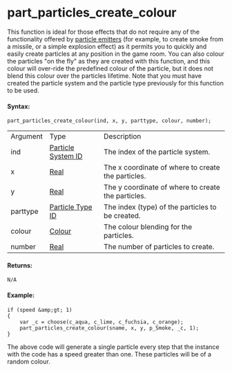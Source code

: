 # part_particles_create_colour

This function is ideal for those effects that do not require any of the
functionality offered by [particle
emitters](../Particle_Emitters/Particle_Emitters) (for example, to
create smoke from a missile, or a simple explosion effect) as it permits
you to quickly and easily create particles at any position in the game
room. You can also colour the particles "on the fly" as they are created
with this function, and this colour will over-ride the predefined colour
of the particle, but it does not blend this colour over the particles
lifetime. Note that you must have created the particle system and the
particle type previously for this function to be used.

#### Syntax:

``` gml
part_particles_create_colour(ind, x, y, parttype, colour, number);
```

|          |                                                                                                                                      |                                                    |
|----------|--------------------------------------------------------------------------------------------------------------------------------------|----------------------------------------------------|
| Argument | Type                                                                                                                                 | Description                                        |
| ind      |  [Particle System ID](../../../../../../GameMaker_Language/GML_Reference/Drawing/Particles/Particle_Systems/part_system_create)  | The index of the particle system.                  |
| x        |  [Real](../../../../../../GameMaker_Language/GML_Overview/Data_Types)                                                            | The x coordinate of where to create the particles. |
| y        |  [Real](../../../../../../GameMaker_Language/GML_Overview/Data_Types)                                                            | The y coordinate of where to create the particles. |
| parttype |  [Particle Type ID](../../../../../../GameMaker_Language/GML_Reference/Drawing/Particles/Particle_Types/part_type_create)        | The index (type) of the particles to be created.   |
| colour   |  [Colour](../../../../../../GameMaker_Language/GML_Reference/Drawing/Colour_And_Alpha/Colour_And_Alpha)                          | The colour blending for the particles.             |
| number   |  [Real](../../../../../../GameMaker_Language/GML_Overview/Data_Types)                                                            | The number of particles to create.                 |

#### Returns:

``` gml
N/A
```

#### Example:

``` gml
if (speed &amp;gt; 1)
{
    var _c = choose(c_aqua, c_lime, c_fuchsia, c_orange);
    part_particles_create_colour(sname, x, y, p_Smoke, _c, 1);
}
```

The above code will generate a single particle every step that the
instance with the code has a speed greater than one. These particles
will be of a random colour.
